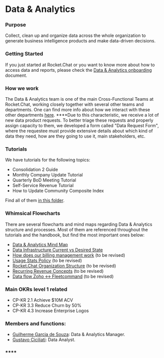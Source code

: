 # Data & Analytics

### **Purpose**

Collect, clean up and organize data across the whole organization to generate business intelligence products and make data-driven decisions.

### **Getting Started**

If you just started at Rocket.Chat or you want to know more about how to access data and reports, please check the [Data & Analytics onboarding](https://docs.google.com/document/d/1jCzboMPQ-4pAZZ4zPKBn5yRbw1IkIVRwVbwahEMQExQ/) document.

### How we work

The Data & Analytics team is one of the main Cross-Functional Teams at Rocket.Chat, working closely together with several other teams and departments. One can find more info about how we interact with these other departments [here](https://handbook.rocket.chat/company/operations-team/data-and-analytics/data-as-a-cross-functional-team). ****Due to this characteristic, we receive a lot of new data product requests. To better triage these requests and properly assign capacity to them, we developed a form called "Data Request Form", where the requestee must provide extensive details about which kind of data they need, how are they going to use it, main stakeholders, etc.

### Tutorials 

We have tutorials for the following topics:

* Consolidation 2 Guide
* Monthly Company Update Tutorial
* Quarterly BoD Meeting Tutorial
* Self-Service Revenue Tutorial
* How to Update Community Composite Index

Find all of them [in this folder](https://drive.google.com/drive/u/0/folders/18NYfsLUPQiB1I77C27iq9fPwn0b9H1OC).

### Whimsical Flowcharts

There are several flowcharts and mind maps regarding Data & Analytics structure and processes. Most of them are referenced throughout the tutorials and the handbook, but find the most important ones below:

* [Data & Analytics Mind Map](https://whimsical.com/data-analytics-mind-map-LE1qQE5AygB67niR3hLdqM) 
* [Data Infrastructure Current vs Desired State](https://whimsical.com/data-infrastructure-HWkBGEJeQmbiMLdNwVwfTT)
* [How does our billing management work](https://whimsical.com/subscriptions-event-mapping-DfSr9a1Kcj9uuQk5ncFvYP@7YNFXnKbZA8f7NgYjPNjV) \(to be revised\)
* [Usage Stats Policy](https://whimsical.com/usage-stats-policy-QhprF4JPtojUGkEXZ5F3jS@2Ux7TurymMYC2SmMob2B) \(to be revised\)
* [Rocket.Chat Organization Structure](https://whimsical.com/rocket-chat-org-Fn9P7srScNYfWjTdCuAmpo@2Ux7TurymN1SMWpX8rKL) \(to be revised\)
* [Recurring Revenue Concepts](https://whimsical.com/recurring-revenue-concepts-C7ffhDEB3oUsBeCiPeNr2j) \(to be revised\)
* [Data flow Zoho &lt;-&gt; Fleetcommand](https://whimsical.com/crm-fc-hubspot-FpcRowPYqXpxjyaRG1Lmx) \(to be revised\)

### **Main OKRs level 1 related**

* CP-KR 2.1 Achieve $10M ACV
* CP-KR 3.3 Reduce Churn by 50%
* CP-KR 4.3 Increase Enterprise Logos

### Members and functions:

* [Guilherme Garcia de Souza](https://open.rocket.chat/direct/guilherme.garcia): Data & Analytics Manager.
* [Gustavo Ciciliati](https://open.rocket.chat/direct/gustavo.ciciliati): Data Analyst.



### \*\*\*\*

